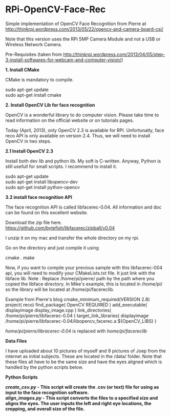 RPi-OpenCV-Face-Rec
===================

Simple implementation of OpenCV Face Recognition from Pierre at http://thinkrpi.wordpress.com/2013/05/22/opencv-and-camera-board-csi/

Note that this version uses the RPi 5MP Camera Module and not a USB or Wireless Network Camera.


Pre-Requisites (taken from http://thinkrpi.wordpress.com/2013/04/05/step-3-install-softwares-for-webcam-and-computer-vision/)

<b> 1. Install CMake </b>

CMake is mandatory to compile.

sudo apt-get update<br>
sudo apt-get install cmake<br>

<b> 2. Install OpenCV Lib for face recognition </b>

OpenCV is a wonderful library to do computer vision. Please take time to read information on the official website or on tutorials pages.

Today (April, 2013), only OpenCV 2.3 is available for RPI. Unfortunatly, face reco API is only available on version 2.4. Thus, we will need to install OpenCV in two steps.

<b> 2.1 Install OpenCV 2.3 </b>

Install both dev lib and python lib. My soft is C-written. Anyway, Python is still usefull for small scripts. I recommend to install it.

sudo apt-get update<br>
sudo apt-get install libopencv-dev<br>
sudo apt-get install python-opencv<br>

<b> 3.2 install face recognition API</b>

The face recognition API is called libfacerec-0.04. All information and doc can be found on this excellent website.

Download the zip file here. https://github.com/bytefish/libfacerec/zipball/v0.04

I unzip it on my mac and transfer the whole directory on my rpi.

Go on the directory and just compile it using

cmake .
make

Now, if you want to compile your previous sample with this libfacerec-004 api, you will need to modify your CMakeLists.txt file. It just link with the libface lib. Note :  Replace /home/pi/pierre/ path by the path where you copied the libface directory. In Mike's example, this is located in /home/pi/ so the library will be located at /home/pi/facereclib.

Example from Pierre's blog
cmake_minimum_required(VERSION 2.8)
project( reco)
find_package( OpenCV REQUIRED )
add_executable( displayimage display_image.cpp )
link_directories( /home/pi/pierre/libfacerec-0.04 )
target_link_libraries( displayimage /home/pi/pierre/libfacerec-0.04/libopencv_facerec.a ${OpenCV_LIBS} )

<i>home/pi/pierre/libracerec-0.04</i> is replaced with <i>home/pi/facereclib</i>

<b> Data Files</b>

I have uploaded about 10 pictures of myself and 9 pictures of Joep from the internet as initial subjects. These are located in the /data/ folder.
Note that these files all have to be the same size and have the eyes aligned which is handled by the python scripts below.

<b> Python Scripts<b>

<i>create_csv.py</i> - This script will create the .csv (or text) file for using as input to the face recognition software.<br>
<i>align_images.py</i> - This script converts the files to a specified size and aligns the eyes. The user inputs the left and right eye locations, the cropping, and overall size of the file.<br>
